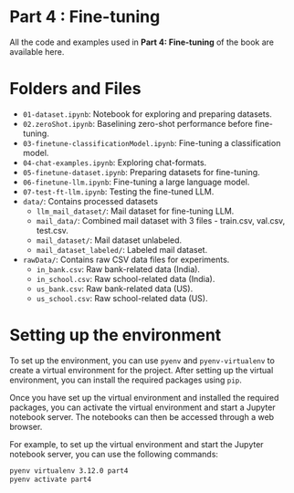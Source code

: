 # Part 4 : Fine-tuning

All the code and examples used in **Part 4: Fine-tuning** of the book are available here.


# Folders and Files
- `01-dataset.ipynb`: Notebook for exploring and preparing datasets.
- `02.zeroShot.ipynb`: Baselining zero-shot performance before fine-tuning.
- `03-finetune-classificationModel.ipynb`: Fine-tuning a classification model.
- `04-chat-examples.ipynb`: Exploring chat-formats.
- `05-finetune-dataset.ipynb`: Preparing datasets for fine-tuning.
- `06-finetune-llm.ipynb`: Fine-tuning a large language model.
- `07-test-ft-llm.ipynb`: Testing the fine-tuned LLM.
- `data/`: Contains processed datasets
    - `llm_mail_dataset/`: Mail dataset for fine-tuning LLM.
    - `mail_data/`: Combined mail dataset with 3 files - train.csv, val.csv, test.csv.
    - `mail_dataset/`: Mail dataset unlabeled.
    - `mail_dataset_labeled/`: Labeled mail dataset.
- `rawData/`: Contains raw CSV data files for experiments.
    - `in_bank.csv`: Raw bank-related data (India).
    - `in_school.csv`: Raw school-related data (India).
    - `us_bank.csv`: Raw bank-related data (US).
    - `us_school.csv`: Raw school-related data (US).

# Setting up the environment

To set up the environment, you can use `pyenv` and `pyenv-virtualenv` to create a virtual environment for the project. After setting up the virtual environment, you can install the required packages using `pip`.

Once you have set up the virtual environment and installed the required packages, you can activate the virtual environment and start a Jupyter notebook server. The notebooks can then be accessed through a web browser.

For example, to set up the virtual environment and start the Jupyter notebook server, you can use the following commands:

```bash
pyenv virtualenv 3.12.0 part4
pyenv activate part4
```

